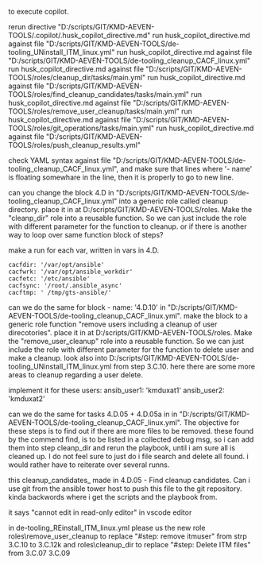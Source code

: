 
to execute copilot.

rerun directive  "D:/scripts/GIT/KMD-AEVEN-TOOLS/.copilot/.husk_copilot_directive.md"
run husk_copilot_directive.md against file "D:/scripts/GIT/KMD-AEVEN-TOOLS/de-tooling_UNinstall_ITM_linux.yml"
run husk_copilot_directive.md against file "D:/scripts/GIT/KMD-AEVEN-TOOLS/de-tooling_cleanup_CACF_linux.yml"
run husk_copilot_directive.md against file "D:/scripts/GIT/KMD-AEVEN-TOOLS/roles/cleanup_dir/tasks/main.yml"
run husk_copilot_directive.md against file "D:/scripts/GIT/KMD-AEVEN-TOOLS/roles/find_cleanup_candidates/tasks/main.yml"
run husk_copilot_directive.md against file "D:/scripts/GIT/KMD-AEVEN-TOOLS/roles/remove_user_cleanup/tasks/main.yml"
run husk_copilot_directive.md against file "D:/scripts/GIT/KMD-AEVEN-TOOLS/roles/git_operations/tasks/main.yml"
run husk_copilot_directive.md against file "D:/scripts/GIT/KMD-AEVEN-TOOLS/roles/push_cleanup_results.yml"

check YAML syntax against file "D:/scripts/GIT/KMD-AEVEN-TOOLS/de-tooling_cleanup_CACF_linux.yml", and make sure that lines where '- name' is floating somewhare in the line, then it is properly to go to new line.


can you change the block 4.D in "D:/scripts/GIT/KMD-AEVEN-TOOLS/de-tooling_cleanup_CACF_linux.yml" into a generic role called cleanup directory. place it in at D:/scripts/GIT/KMD-AEVEN-TOOLS/roles. Make the "cleanp_dir" role into a reusable function. So we can just include the role with different parameter for the function to cleanup.
or if there is another way to loop over same function block of steps?

make a run for each var, written in vars in 4.D.

    cacfdir: '/var/opt/ansible'
    cacfwrk: '/var/opt/ansible_workdir'
    cacfetc: '/etc/ansible'
    cacfsync: '/root/.ansible_async'
    cacftmp: ' /tmp/gts-ansible/'




can we do the same for block - name: '4.D.10' in "D:/scripts/GIT/KMD-AEVEN-TOOLS/de-tooling_cleanup_CACF_linux.yml".
make the block to a generic role function "remove users including a cleanup of user direcotories".
place it in at D:/scripts/GIT/KMD-AEVEN-TOOLS/roles. Make the "remove_user_cleanup" role into a reusable function. So we can just include the role with different parameter for the function to delete user and make a cleanup.
look also into D:/scripts/GIT/KMD-AEVEN-TOOLS/de-tooling_UNinstall_ITM_linux.yml from step 3.C.10. here there are some more areas to cleanup regarding a user delete.

implement it for these users:
    ansib_user1: 'kmduxat1'
    ansib_user2: 'kmduxat2'


can we do the same for tasks 4.D.05 + 4.D.05a in in "D:/scripts/GIT/KMD-AEVEN-TOOLS/de-tooling_cleanup_CACF_linux.yml".
The objective for these steps is to find out if there are more files to be removed. these found by the commend find, is to be listed in a collected debug msg, so i can add them into step cleanp_dir and rerun the playbook, until i am sure all is cleaned up.
I do not feel sure to just do i file search and delete all found. i would rather have to reiterate over several runns.


this cleanup_candidates_ made in 4.D.05 - Find cleanup candidates. Can i use git from the ansible tower host to push this file to the git repository.
kinda backwords where i get the scripts and the playbook from.


it says "cannot edit in read-only editor" in vscode editor

in de-tooling_REinstall_ITM_linux.yml
please us the new role roles\remove_user_cleanup to replace "#step:  remove itmuser" from strp 3.C.10 to 3.C.12k
and roles\cleanup_dir to replace "#step: Delete ITM files" from 3.C.07 3.C.09